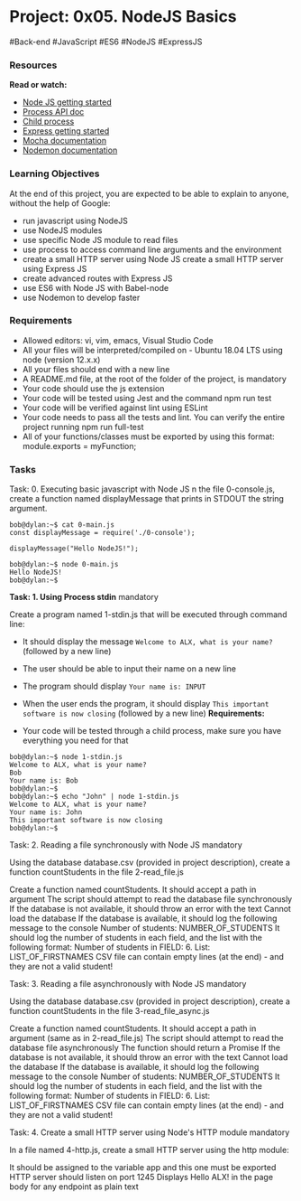# Project: 0x05. NodeJS Basics
#Back-end #JavaScript #ES6 #NodeJS #ExpressJS

### Resources
**Read or watch:**

- [Node JS getting started]("https://intranet.alxswe.com/rltoken/hROgW3QO9jqFnFP-Nzwh8A")
- [Process API doc]("https://intranet.alxswe.com/rltoken/Wt69QV2xygB4GEqob26AjQ")
- [Child process]("https://intranet.alxswe.com/rltoken/IS4y9rRCblX71W_oeXpymw")
- [Express getting started]("https://intranet.alxswe.com/rltoken/XsfrhG9NRLuuaTpVZlZv_g")
- [Mocha documentation]("https://intranet.alxswe.com/rltoken/EBGDj1FwLrK_y4kgxp8hfg")
- [Nodemon documentation]("https://intranet.alxswe.com/rltoken/vnDSbLsicMDdxcf5YUSXIg")

### Learning Objectives
At the end of this project, you are expected to be able to explain to anyone, without the help of Google:

- run javascript using NodeJS
- use NodeJS modules
- use specific Node JS module to read files
- use process to access command line arguments and the environment
- create a small HTTP server using Node JS
create a small HTTP server using Express JS
- create advanced routes with Express JS
- use ES6 with Node JS with Babel-node
- use Nodemon to develop faster

### Requirements
- Allowed editors: vi, vim, emacs, Visual Studio Code
- All your files will be interpreted/compiled on - Ubuntu 18.04 LTS using node (version 12.x.x)
- All your files should end with a new line
- A README.md file, at the root of the folder of the project, is mandatory
- Your code should use the js extension
- Your code will be tested using Jest and the command npm run test
- Your code will be verified against lint using ESLint
- Your code needs to pass all the tests and lint. You can verify the entire project running npm run full-test
- All of your functions/classes must be exported by using this format: module.exports = myFunction;


### Tasks

Task: 0. Executing basic javascript with Node JS
n the file 0-console.js, create a function named displayMessage that prints in STDOUT the string argument.

```
bob@dylan:~$ cat 0-main.js
const displayMessage = require('./0-console');

displayMessage("Hello NodeJS!");

bob@dylan:~$ node 0-main.js
Hello NodeJS!
bob@dylan:~$
```

**Task: 1. Using Process stdin**
mandatory

Create a program named 1-stdin.js that will be executed through command line:

- It should display the message `Welcome to ALX, what is your name?` (followed by a new line)
- The user should be able to input their name on a new line
- The program should display `Your name is: INPUT`
- When the user ends the program, it should display `This important software is now closing` (followed by a new line)
**Requirements:**

- Your code will be tested through a child process, make sure you have everything you need for that

```
bob@dylan:~$ node 1-stdin.js 
Welcome to ALX, what is your name?
Bob
Your name is: Bob
bob@dylan:~$ 
bob@dylan:~$ echo "John" | node 1-stdin.js 
Welcome to ALX, what is your name?
Your name is: John
This important software is now closing
bob@dylan:~$ 
```

Task: 2. Reading a file synchronously with Node JS
mandatory

Using the database database.csv (provided in project description), create a function countStudents in the file 2-read_file.js

Create a function named countStudents. It should accept a path in argument
The script should attempt to read the database file synchronously
If the database is not available, it should throw an error with the text Cannot load the database
If the database is available, it should log the following message to the console Number of students: NUMBER_OF_STUDENTS
It should log the number of students in each field, and the list with the following format: Number of students in FIELD: 6. List: LIST_OF_FIRSTNAMES
CSV file can contain empty lines (at the end) - and they are not a valid student!


Task: 3. Reading a file asynchronously with Node JS
mandatory

Using the database database.csv (provided in project description), create a function countStudents in the file 3-read_file_async.js

Create a function named countStudents. It should accept a path in argument (same as in 2-read_file.js)
The script should attempt to read the database file asynchronously
The function should return a Promise
If the database is not available, it should throw an error with the text Cannot load the database
If the database is available, it should log the following message to the console Number of students: NUMBER_OF_STUDENTS
It should log the number of students in each field, and the list with the following format: Number of students in FIELD: 6. List: LIST_OF_FIRSTNAMES
CSV file can contain empty lines (at the end) - and they are not a valid student!

Task: 4. Create a small HTTP server using Node's HTTP module
mandatory

In a file named 4-http.js, create a small HTTP server using the http module:

It should be assigned to the variable app and this one must be exported
HTTP server should listen on port 1245
Displays Hello ALX! in the page body for any endpoint as plain text